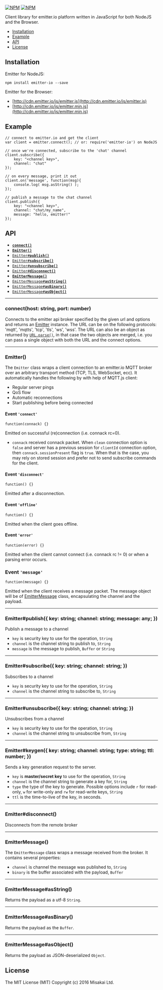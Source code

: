 [![NPM](https://nodei.co/npm/emitter-io.png)](https://nodei.co/npm/emitter-io/)
[![NPM](https://nodei.co/npm-dl/emitter-io.png)](https://nodei.co/npm/emitter-io/)

Client library for emitter.io platform written in JavaScript for both NodeJS and the Browser.

* [Installation](#install)
* [Example](#example)
* [API](#api)
* [License](#license)

<a name="install"></a>
## Installation

Emitter for NodeJS:
```
npm install emitter-io --save
```

Emitter for the Browser:
* [http://cdn.emitter.io/js/emitter.js](http://cdn.emitter.io/js/emitter.js)
* [http://cdn.emitter.io/js/emitter.min.js](http://cdn.emitter.io/js/emitter.min.js)

<a name="example"></a>
## Example

```
// connect to emitter.io and get the client
var client = emitter.connect(); // or: require('emitter-io') on NodeJS 

// once we're connected, subscribe to the 'chat' channel
client.subscribe({
	key: "<channel key>",
	channel: "chat"
});
    
// on every message, print it out
client.on('message', function(msg){
	console.log( msg.asString() );
});

// publish a message to the chat channel
client.publish({
	key: "<channel key>",
	channel: "chat/my_name",
	message: "hello, emitter!"
});
```
<a name="api"></a>
## API
  * <a href="#connect"><code><b>connect()</b></code></a>
  * <a href="#client"><code><b>Emitter()</b></code></a>
  * <a href="#publish"><code>Emitter#<b>publish()</b></code></a>
  * <a href="#subscribe"><code>Emitter#<b>subscribe()</b></code></a>
  * <a href="#unsubscribe"><code>Emitter#<b>unsubscribe()</b></code></a>
  * <a href="#disconnect"><code>Emitter#<b>disconnect()</b></code></a>
  * <a href="#message"><code><b>EmitterMessage()</b></code></a>
  * <a href="#asString"><code>EmitterMessage#<b>asString()</b></code></a>
  * <a href="#asBinary"><code>EmitterMessage#<b>asBinary()</b></code></a>
  * <a href="#asObject"><code>EmitterMessage#<b>asObject()</b></code></a>

-------------------------------------------------------
<a name="connect"></a>
### connect(host: string, port: number)

Connects to the emitter api broker specified by the given url and options and returns an [Emitter](#emitter) instance. The URL can be on the following protocols: 'mqtt', 'mqtts', 'tcp', 'tls', 'ws', 'wss'. The URL can also be an object as returned by [`URL.parse()`](http://nodejs.org/api/url.html#url_url_parse_urlstr_parsequerystring_slashesdenotehost), in that case the two objects are merged, i.e. you can pass a single object with both the URL and the connect options.

-------------------------------------------------------
<a name="client"></a>
### Emitter()

The `Emitter` class wraps a client connection to an emitter.io MQTT broker over an arbitrary transport method (TCP, TLS, WebSocket, ecc). It automatically handles the following by with help of MQTT.js client:
* Regular server pings
* QoS flow
* Automatic reconnections
* Start publishing before being connected


#### Event `'connect'`

`function(connack) {}`

Emitted on successful (re)connection (i.e. connack rc=0). 
* `connack` received connack packet. When `clean` connection option is `false` and server has a previous session 
for `clientId` connection option, then `connack.sessionPresent` flag is `true`. When that is the case, 
you may rely on stored session and prefer not to send subscribe commands for the client.

#### Event `'disconnect'`

`function() {}`

Emitted after a disconnection.

#### Event `'offline'`

`function() {}`

Emitted when the client goes offline.

#### Event `'error'`

`function(error) {}`

Emitted when the client cannot connect (i.e. connack rc != 0) or when a parsing error occurs.

### Event `'message'`

`function(message) {}`

Emitted when the client receives a message packet. The message object will be of [EmitterMessage](#message) class, encapsulating the channel and the payload.


-------------------------------------------------------
<a name="publish"></a>
### Emitter#publish({ key: string; channel: string; message: any;  })

Publish a message to a channel
* `key` is security key to use for the operation, `String`
* `channel` is the channel string to publish to, `String`
* `message` is the message to publish, `Buffer` or `String`

-------------------------------------------------------
<a name="subscribe"></a>
### Emitter#subscribe({ key: string; channel: string;  })

Subscribes to a channel
* `key` is security key to use for the operation, `String`
* `channel` is the channel string to subscribe to, `String`

-------------------------------------------------------
<a name="unsubscribe"></a>
### Emitter#unsubscribe({ key: string; channel: string;  })

Unsubscribes from a channel
* `key` is security key to use for the operation, `String`
* `channel` is the channel string to unsubscribe from, `String`

-------------------------------------------------------
<a name="unsubscribe"></a>
### Emitter#keygen({ key: string; channel: string; type: string; ttl: number; })

Sends a key generation request to the server.
* `key` is **master/secret key** to use for the operation, `String`
* `channel` is the channel string to generate a key for, `String`
* `type` the type of the key to generate. Possible options include `r` for read-only, `w` for write-only and `rw` for read-write keys, `String`
* `ttl` is the time-to-live of the key, in seconds.

-------------------------------------------------------
<a name="disconnect"></a>
### Emitter#disconnect()

Disconnects from the remote broker

-------------------------------------------------------
<a name="message"></a>
### EmitterMessage()

The `EmitterMessage` class wraps a message received from the broker. It contains several properties:
* `channel` is channel the message was published to, `String`
* `binary` is the buffer associated with the payload, `Buffer`

-------------------------------------------------------
<a name="asString"></a>
### EmitterMessage#asString()

Returns the payload as a utf-8 `String`.

-------------------------------------------------------
<a name="asBinary"></a>
### EmitterMessage#asBinary()

Returns the payload as the `Buffer`.

-------------------------------------------------------
<a name="asObject"></a>
### EmitterMessage#asObject()

Returns the payload as JSON-deserialized `Object`.

<a name="license"></a>
## License

The MIT License (MIT)
Copyright (c) 2016 Misakai Ltd.

